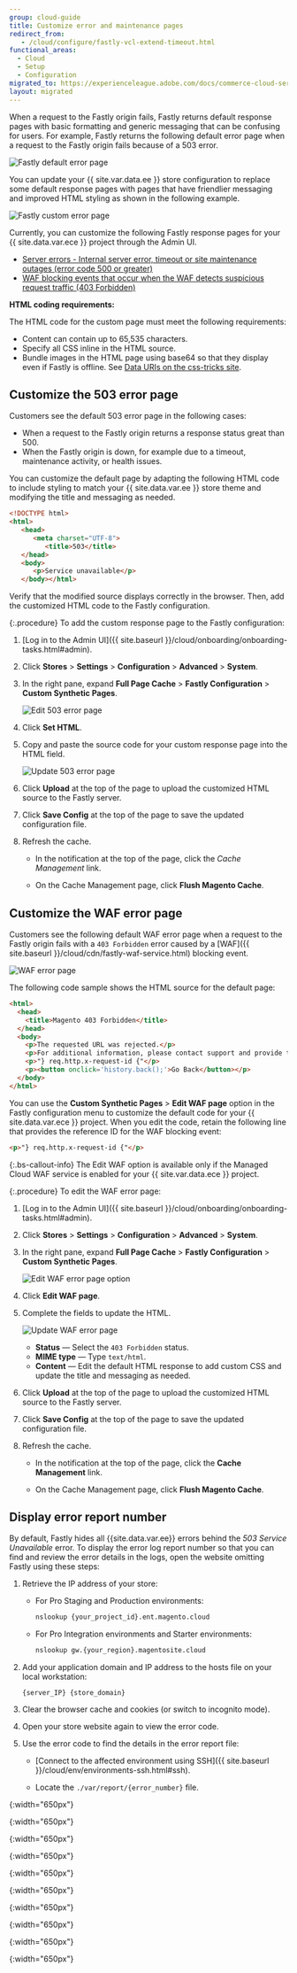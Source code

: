 ```yaml
---
group: cloud-guide
title: Customize error and maintenance pages
redirect_from:
   - /cloud/configure/fastly-vcl-extend-timeout.html
functional_areas:
  - Cloud
  - Setup
  - Configuration
migrated_to: https://experienceleague.adobe.com/docs/commerce-cloud-service/user-guide/cdn/setup-fastly/fastly-custom-response.html
layout: migrated
---
```


When a request to the Fastly origin fails, Fastly returns default response pages with basic formatting and generic messaging that can be confusing for users. For example, Fastly returns the following default error page when a request to the Fastly origin fails because of a 503 error.

![Fastly default error page]

You can update your {{ site.var.data.ee }} store configuration to replace some default response pages with pages that have friendlier messaging and improved HTML styling as shown in the following example.

![Fastly custom error page]

Currently, you can customize the following Fastly response pages for your {{ site.data.var.ece }} project through the Admin UI.

-  [Server errors - Internal server error, timeout or site maintenance outages (error code 500 or greater)](#customize-the-503-error-page)
-  [WAF blocking events that occur when the WAF detects suspicious request traffic (403 Forbidden)](#customize-the-waf-error-page)

**HTML coding requirements:**

The HTML code for the custom page must meet the following requirements:

-  Content can contain up to 65,535 characters.
-  Specify all CSS inline in the HTML source.
-  Bundle images in the HTML page using base64 so that they display even if Fastly is offline. See [Data URIs on the css-tricks site](https://css-tricks.com/data-uris/).

## Customize the 503 error page

Customers see the default 503 error page in the following cases:

-  When a request to the Fastly origin returns a response status great than 500.
-  When the Fastly origin is down, for example due to a timeout, maintenance activity, or health issues.

You can customize the default page by adapting the following HTML code to include styling to match your {{ site.data.var.ee }} store theme and modifying the title and messaging as needed.

```html
<!DOCTYPE html>
<html>
   <head>
      <meta charset="UTF-8">
         <title>503</title>
   </head>
   <body>
      <p>Service unavailable</p>
   </body></html>
```

Verify that the modified source displays correctly in the browser. Then, add the customized HTML code to the Fastly configuration.

{:.procedure}
To add the custom response page to the Fastly configuration:

1. [Log in to the Admin UI]({{ site.baseurl }}/cloud/onboarding/onboarding-tasks.html#admin).

1. Click **Stores** > **Settings** > **Configuration** > **Advanced** > **System**.

1. In the right pane, expand **Full Page Cache** > **Fastly Configuration** > **Custom Synthetic Pages**.

   ![Edit 503 error page]

1. Click **Set HTML**.

1. Copy and paste the source code for your custom response page into the HTML field.

   ![Update 503 error page]

1. Click **Upload** at the top of the page to upload the customized HTML source to the Fastly server.

1. Click **Save Config** at the top of the page to save the updated configuration file.

1. Refresh the cache.

   -  In the notification at the top of the page, click the *Cache Management* link.

   -  On the Cache Management page, click **Flush Magento Cache**.

## Customize the WAF error page

Customers see the following default WAF error page when a request to the Fastly origin fails with a `403 Forbidden` error caused by a [WAF]({{ site.baseurl }}/cloud/cdn/fastly-waf-service.html) blocking event.

![WAF error page]

The following code sample shows the HTML source for the default page:

```html
<html>
  <head>
    <title>Magento 403 Forbidden</title>
  </head>
  <body>
    <p>The requested URL was rejected.</p>
    <p>For additional information, please contact support and provide this reference ID:</p>
    <p>"} req.http.x-request-id {"</p>
    <p><button onclick='history.back();'>Go Back</button></p>
  </body>
</html>
```

You can use the **Custom Synthetic Pages** > **Edit WAF page** option in the Fastly configuration menu to customize the default code for your {{ site.data.var.ece }} project. When you edit the code, retain the following line that provides the reference ID for the WAF blocking event:

```html
<p>"} req.http.x-request-id {"</p>
```

 {:.bs-callout-info}
The Edit WAF option is available only if the Managed Cloud WAF service is enabled for your {{ site.var.data.ece }} project.

{:.procedure}
To edit the WAF error page:

1. [Log in to the Admin UI]({{ site.baseurl }}/cloud/onboarding/onboarding-tasks.html#admin).

1. Click **Stores** > **Settings** > **Configuration** > **Advanced** > **System**.

1. In the right pane, expand **Full Page Cache** > **Fastly Configuration** > **Custom Synthetic Pages**.

   ![Edit WAF error page option]

1. Click **Edit WAF page**.

1. Complete the fields to update the HTML.

   ![Update WAF error page]

   -  **Status** — Select the `403 Forbidden` status.
   -  **MIME type** — Type `text/html`.
   -  **Content** — Edit the default HTML response to add custom CSS and update the title and messaging as needed.

1. Click **Upload** at the top of the page to upload the customized HTML source to the Fastly server.

1. Click **Save Config** at the top of the page to save the updated configuration file.

1. Refresh the cache.

   -  In the notification at the top of the page, click the **Cache Management** link.

   -  On the Cache Management page, click **Flush Magento Cache**.

## Display error report number

By default, Fastly hides all {{site.data.var.ee}} errors behind the _503 Service Unavailable_ error. To display the error log report number so that you can find and review the error details in the logs, open the website omitting Fastly using these steps:

1. Retrieve the IP address of your store:

   -  For Pro Staging and Production environments:

      ```bash
      nslookup {your_project_id}.ent.magento.cloud
      ```

   -  For Pro Integration environments and Starter environments:

      ```bash
      nslookup gw.{your_region}.magentosite.cloud
      ```

1. Add your application domain and IP address to the hosts file on your local workstation:

   ```text
   {server_IP} {store_domain}
   ```

1. Clear the browser cache and cookies (or switch to incognito mode).

1. Open your store website again to view the error code.

1. Use the error code to find the details in the error report file:

   -  [Connect to the affected environment using SSH]({{ site.baseurl }}/cloud/env/environments-ssh.html#ssh).

   -  Locate the `./var/report/{error_number}` file.

<!-- Link definitions -->

[Edit 503 error page]: {{site.baseurl}}/common/images/cloud/cloud-fastly-custom-synthetic-pages-edit-html.png
{:width="650px"}

[Update 503 error page]: {{site.baseurl}}/common/images/cloud/cloud-fastly-customize-503-response.png
{:width="650px"}

[Edit WAF error page option]: {{site.baseurl}}/common/images/cloud/cloud-fastly-custom-synthetic-pages-edit-waf.png
{:width="650px"}

[Fastly default error page]: {{site.baseurl}}/common/images/cloud/cloud-fastly-503-example.png

[Fastly custom error page]: {{site.baseurl}}/common/images/cloud/cloud-fastly-new-error-page.png
{:width="650px"}

[WAF error page]: {{site.baseurl}}/common/images/cloud/cloud-fastly-waf-403-error.png

[Update WAF error page]: {{site.baseurl}}/common/images/cloud/cloud-fastly-edit-waf-html.png
{:width="650px"}

<!-- Link definitions -->

[Edit 503 error page]: {{site.baseurl}}/common/images/cloud/cloud-fastly-custom-synthetic-pages-edit-html.png
{:width="650px"}

[Update 503 error page]: {{site.baseurl}}/common/images/cloud/cloud-fastly-customize-503-response.png
{:width="650px"}

[Edit WAF error page option]: {{site.baseurl}}/common/images/cloud/cloud-fastly-custom-synthetic-pages-edit-waf.png
{:width="650px"}

[Fastly default error page]: {{site.baseurl}}/common/images/cloud/cloud-fastly-503-example.png

[Fastly custom error page]: {{site.baseurl}}/common/images/cloud/cloud-fastly-new-error-page.png
{:width="650px"}

[WAF error page]: {{site.baseurl}}/common/images/cloud/cloud-fastly-waf-403-error.png

[Update WAF error page]: {{site.baseurl}}/common/images/cloud/cloud-fastly-edit-waf-html.png
{:width="650px"}
